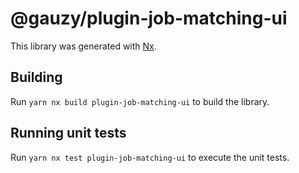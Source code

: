 # @gauzy/plugin-job-matching-ui

This library was generated with [Nx](https://nx.dev).

## Building

Run `yarn nx build plugin-job-matching-ui` to build the library.

## Running unit tests

Run `yarn nx test plugin-job-matching-ui` to execute the unit tests.

